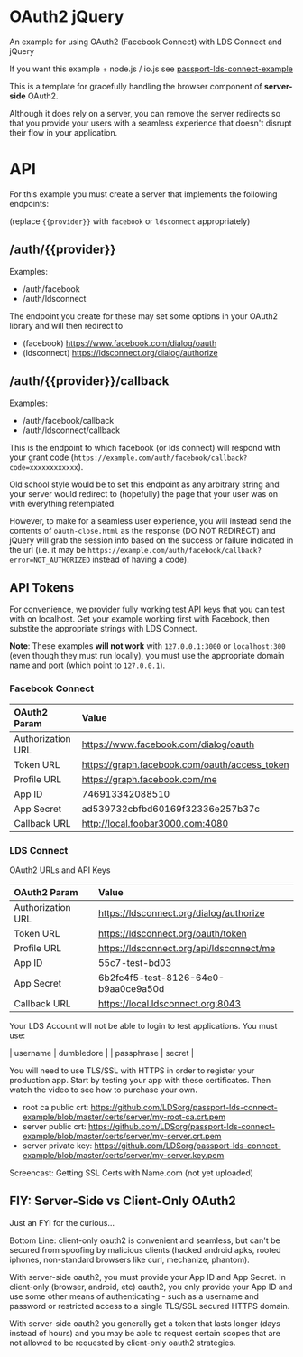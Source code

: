 OAuth2 jQuery
=============

An example for using OAuth2 (Facebook Connect) with LDS Connect and jQuery

If you want this example + node.js / io.js see
[passport-lds-connect-example](https://github.com/LDSorg/passport-lds-connect-example)

This is a template for gracefully handling the browser component of **server-side** OAuth2.

Although it does rely on a server, you can remove the server redirects so that you
provide your users with a seamless experience that doesn't disrupt their flow in
your application.

API
===

For this example you must create a server that implements the following endpoints:

(replace `{{provider}}` with `facebook` or `ldsconnect` appropriately)

/auth/{{provider}}
--------------

Examples:

* /auth/facebook
* /auth/ldsconnect

The endpoint you create for these may set some options in your OAuth2 library and will then redirect to

  * (facebook) https://www.facebook.com/dialog/oauth
  * (ldsconnect) https://ldsconnect.org/dialog/authorize

/auth/{{provider}}/callback
-----------------------

Examples:

* /auth/facebook/callback
* /auth/ldsconnect/callback


This is the endpoint to which facebook (or lds connect) will respond with your
grant code (`https://example.com/auth/facebook/callback?code=xxxxxxxxxxxx`).

Old school style would be to set this endpoint as any arbitrary string and your server
would redirect to (hopefully) the page that your user was on with everything retemplated.

However, to make for a seamless user experience, you will instead send the contents
of `oauth-close.html` as the response (DO NOT REDIRECT) and jQuery will grab the
session info based on the success or failure indicated in the url
(i.e. it may be
`https://example.com/auth/facebook/callback?error=NOT_AUTHORIZED`
instead of having a code).

API Tokens
----------

For convenience, we provider fully working test API keys that you can test with on localhost. Get your example working first with Facebook, then substite the appropriate strings with LDS Connect.

**Note**: These examples **will not work** with `127.0.0.1:3000` or `localhost:300` (even though they must run locally), you must use the appropriate domain name and port (which point to `127.0.0.1`).

### Facebook Connect

| OAuth2 Param     | Value                                         |
|:------           |:------                                        |
|Authorization URL | https://www.facebook.com/dialog/oauth         |
| Token URL        | https://graph.facebook.com/oauth/access_token |
| Profile URL      | https://graph.facebook.com/me                 |
| App ID           | 746913342088510                               |
| App Secret       | ad539732cbfbd60169f32336e257b37c              |
| Callback URL     | http://local.foobar3000.com:4080              |

### LDS Connect

OAuth2 URLs and API Keys

| OAuth2 Param     | Value                                         |
|:------           |:------                                        |
|Authorization URL | https://ldsconnect.org/dialog/authorize       |
| Token URL        | https://ldsconnect.org/oauth/token            |
| Profile URL      | https://ldsconnect.org/api/ldsconnect/me      |
| App ID           | 55c7-test-bd03                                |
| App Secret       | 6b2fc4f5-test-8126-64e0-b9aa0ce9a50d          |
| Callback URL     | https://local.ldsconnect.org:8043             |


Your LDS Account will not be able to login to test applications. You must use:

| username   | dumbledore |
| passphrase | secret     |

You will need to use TLS/SSL with HTTPS in order to register your production app. Start by testing your app with these certificates. Then watch the video to see how to purchase your own.

  * root ca public crt: https://github.com/LDSorg/passport-lds-connect-example/blob/master/certs/server/my-root-ca.crt.pem
  * server public crt: https://github.com/LDSorg/passport-lds-connect-example/blob/master/certs/server/my-server.crt.pem
  * server private key: https://github.com/LDSorg/passport-lds-connect-example/blob/master/certs/server/my-server.key.pem

Screencast: Getting SSL Certs with Name.com (not yet uploaded)

FIY: Server-Side vs Client-Only OAuth2
---------------

Just an FYI for the curious...

Bottom Line: client-only oauth2 is convenient and seamless,
but can't be secured from spoofing by malicious clients
(hacked android apks, rooted iphones, non-standard browsers like curl, mechanize, phantom).

With server-side oauth2, you must provide your App ID and App Secret.
In client-only (browser, android, etc) oauth2, you only provide your App ID
and use some other means of authenticating - such as a username and password
or restricted access to a single TLS/SSL secured HTTPS domain.

With server-side oauth2 you generally get a token that lasts longer
(days instead of hours) and you may be able to request certain scopes
that are not allowed to be requested by client-only oauth2 strategies.
